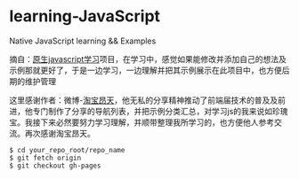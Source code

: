 learning-JavaScript
===================

Native JavaScript learning  &amp;&amp; Examples

摘自：[原生javascript学习](http://js.fgm.cc/learn/)项目，在学习中，感觉如果能修改并添加自己的想法及示例那就更好了，于是一边学习，一边理解并把其示例展示在此项目中，也方便后期的维护管理

这里感谢作者：微博-[淘宝昂天](http://weibo.com/373000333)，他无私的分享精神推动了前端届技术的普及及前进，他专门制作了分享的导航列表，并把示例分类汇总，对学习js的我来说如珍瑰宝。我接下来必然要努力学习理解，并顺带整理我所学习的，也方便他人参考交流。再次感谢淘宝昂天。

    $ cd your_repo_root/repo_name
    $ git fetch origin
    $ git checkout gh-pages
